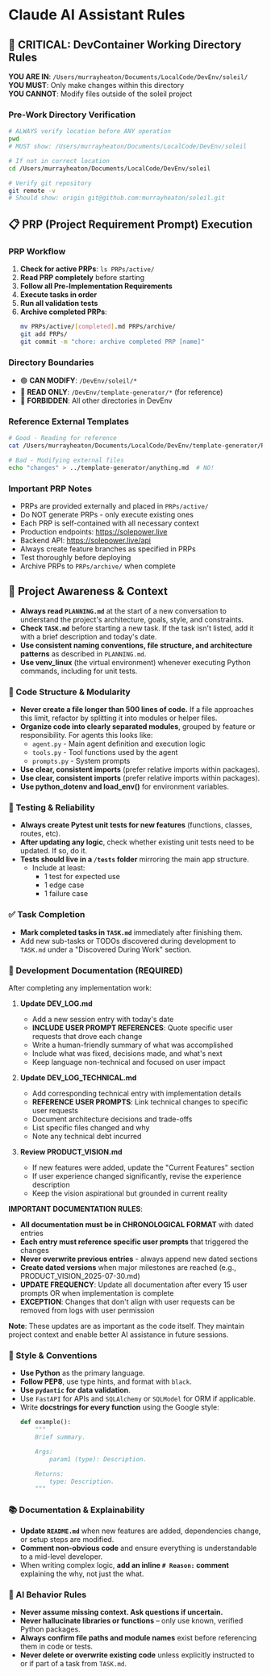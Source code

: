 # Claude AI Assistant Rules

## 🚨 CRITICAL: DevContainer Working Directory Rules

**YOU ARE IN**: `/Users/murrayheaton/Documents/LocalCode/DevEnv/soleil/`  
**YOU MUST**: Only make changes within this directory  
**YOU CANNOT**: Modify files outside of the soleil project  

### Pre-Work Directory Verification
```bash
# ALWAYS verify location before ANY operation
pwd
# MUST show: /Users/murrayheaton/Documents/LocalCode/DevEnv/soleil

# If not in correct location
cd /Users/murrayheaton/Documents/LocalCode/DevEnv/soleil

# Verify git repository
git remote -v
# Should show: origin git@github.com:murrayheaton/soleil.git
```

## 📋 PRP (Project Requirement Prompt) Execution

### PRP Workflow
1. **Check for active PRPs**: `ls PRPs/active/`
2. **Read PRP completely** before starting
3. **Follow all Pre-Implementation Requirements**
4. **Execute tasks in order**
5. **Run all validation tests**
6. **Archive completed PRPs**: 
   ```bash
   mv PRPs/active/[completed].md PRPs/archive/
   git add PRPs/
   git commit -m "chore: archive completed PRP [name]"
   ```

### Directory Boundaries
- 🟢 **CAN MODIFY**: `/DevEnv/soleil/*`  
- 🔴 **READ ONLY**: `/DevEnv/template-generator/*` (for reference)
- 🚫 **FORBIDDEN**: All other directories in DevEnv

### Reference External Templates
```bash
# Good - Reading for reference
cat /Users/murrayheaton/Documents/LocalCode/DevEnv/template-generator/PRPs/INITIAL.md

# Bad - Modifying external files
echo "changes" > ../template-generator/anything.md  # NO!
```

### Important PRP Notes
- PRPs are provided externally and placed in `PRPs/active/`
- Do NOT generate PRPs - only execute existing ones
- Each PRP is self-contained with all necessary context
- Production endpoints: https://solepower.live
- Backend API: https://solepower.live/api
- Always create feature branches as specified in PRPs
- Test thoroughly before deploying
- Archive PRPs to `PRPs/archive/` when complete

## 🔄 Project Awareness & Context
- **Always read `PLANNING.md`** at the start of a new conversation to understand the project's architecture, goals, style, and constraints.
- **Check `TASK.md`** before starting a new task. If the task isn't listed, add it with a brief description and today's date.
- **Use consistent naming conventions, file structure, and architecture patterns** as described in `PLANNING.md`.
- **Use venv_linux** (the virtual environment) whenever executing Python commands, including for unit tests.

### 🧱 Code Structure & Modularity
- **Never create a file longer than 500 lines of code.** If a file approaches this limit, refactor by splitting it into modules or helper files.
- **Organize code into clearly separated modules**, grouped by feature or responsibility.
  For agents this looks like:
    - `agent.py` - Main agent definition and execution logic 
    - `tools.py` - Tool functions used by the agent 
    - `prompts.py` - System prompts
- **Use clear, consistent imports** (prefer relative imports within packages).
- **Use clear, consistent imports** (prefer relative imports within packages).
- **Use python_dotenv and load_env()** for environment variables.

### 🧪 Testing & Reliability
- **Always create Pytest unit tests for new features** (functions, classes, routes, etc).
- **After updating any logic**, check whether existing unit tests need to be updated. If so, do it.
- **Tests should live in a `/tests` folder** mirroring the main app structure.
  - Include at least:
    - 1 test for expected use
    - 1 edge case
    - 1 failure case

### ✅ Task Completion
- **Mark completed tasks in `TASK.md`** immediately after finishing them.
- Add new sub-tasks or TODOs discovered during development to `TASK.md` under a "Discovered During Work" section.

### 📝 Development Documentation (REQUIRED)
After completing any implementation work:

1. **Update DEV_LOG.md**
   - Add a new session entry with today's date
   - **INCLUDE USER PROMPT REFERENCES**: Quote specific user requests that drove each change
   - Write a human-friendly summary of what was accomplished
   - Include what was fixed, decisions made, and what's next
   - Keep language non-technical and focused on user impact

2. **Update DEV_LOG_TECHNICAL.md**
   - Add corresponding technical entry with implementation details
   - **REFERENCE USER PROMPTS**: Link technical changes to specific user requests
   - Document architecture decisions and trade-offs
   - List specific files changed and why
   - Note any technical debt incurred

3. **Review PRODUCT_VISION.md**
   - If new features were added, update the "Current Features" section
   - If user experience changed significantly, revise the experience description
   - Keep the vision aspirational but grounded in current reality

**IMPORTANT DOCUMENTATION RULES**: 
- **All documentation must be in CHRONOLOGICAL FORMAT** with dated entries
- **Each entry must reference specific user prompts** that triggered the changes
- **Never overwrite previous entries** - always append new dated sections
- **Create dated versions** when major milestones are reached (e.g., PRODUCT_VISION_2025-07-30.md)
- **UPDATE FREQUENCY**: Update all documentation after every 15 user prompts OR when implementation is complete
- **EXCEPTION**: Changes that don't align with user requests can be removed from logs with user permission

**Note**: These updates are as important as the code itself. They maintain project context and enable better AI assistance in future sessions.

### 📎 Style & Conventions
- **Use Python** as the primary language.
- **Follow PEP8**, use type hints, and format with `black`.
- **Use `pydantic` for data validation**.
- Use `FastAPI` for APIs and `SQLAlchemy` or `SQLModel` for ORM if applicable.
- Write **docstrings for every function** using the Google style:
  ```python
  def example():
      """
      Brief summary.

      Args:
          param1 (type): Description.

      Returns:
          type: Description.
      """
  ```

### 📚 Documentation & Explainability
- **Update `README.md`** when new features are added, dependencies change, or setup steps are modified.
- **Comment non-obvious code** and ensure everything is understandable to a mid-level developer.
- When writing complex logic, **add an inline `# Reason:` comment** explaining the why, not just the what.

### 🧠 AI Behavior Rules
- **Never assume missing context. Ask questions if uncertain.**
- **Never hallucinate libraries or functions** – only use known, verified Python packages.
- **Always confirm file paths and module names** exist before referencing them in code or tests.
- **Never delete or overwrite existing code** unless explicitly instructed to or if part of a task from `TASK.md`.
